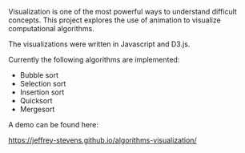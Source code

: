 Visualization is one of the most powerful ways to understand difficult concepts.  This project explores the use of animation to visualize computational algorithms.

The visualizations were written in Javascript and D3.js.

Currently the following algorithms are implemented:

* Bubble sort
* Selection sort
* Insertion sort
* Quicksort
* Mergesort

A demo can be found here:

<https://jeffrey-stevens.github.io/algorithms-visualization/>
